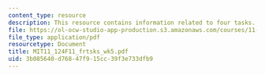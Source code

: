 ```yaml
---
content_type: resource
description: This resource contains information related to four tasks.
file: https://ol-ocw-studio-app-production.s3.amazonaws.com/courses/11-124-introduction-to-education-looking-forward-and-looking-back-on-education-fall-2011/3b085640d76847f915cc39f3e733dfb9_MIT11_124F11_frtsks_wk5.pdf
file_type: application/pdf
resourcetype: Document
title: MIT11_124F11_frtsks_wk5.pdf
uid: 3b085640-d768-47f9-15cc-39f3e733dfb9
---
```

